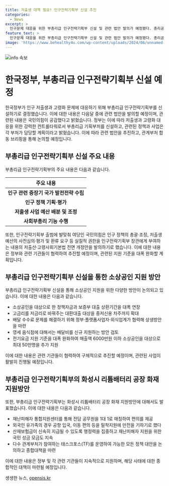 ```yaml
---
title: 저출생 대책 필요! 인구전략기획부 신설 추진
categories:
  - News
excerpt: >
  인구문제 대응을 위한 부총리급 인구전략기획부 신설 및 관련 법안 발의가 예정됐다. 총리공관에서 열린 고위 협의회에서 인구전략기획부 신설에 합의되었고, 다음달 1일에는 관계부처 합동 브리핑을 예정하며, 부담을 덜어줄 방안 등을 논의했다. 또한, 소상공인을 위한 지원책도 검토 중이다. 화성시의 리튬배터리 공장 화재에 대한 지원방안도 발표되었으며, 재난피해자 지원을 위한 국민 성금모금도 지속될 예정이다. TF를 운영하여 사고원인 규명과 재발 방지에 참여할 것으로 알려졌다.
feature_text: >
  인구문제 대응을 위한 부총리급 인구전략기획부 신설 및 관련 법안 발의가 예정됐다. 총리공관에서 열린 고위 협의회에서 인구전략기획부 신설에 합의되었고, 다음달 1일에는 관계부처 합동 브리핑을 예정하며, 부담을 덜어줄 방안 등을 논의했다. 또한, 소상공인을 위한 지원책도 검토 중이다. 화성시의 리튬배터리 공장 화재에 대한 지원방안도 발표되었으며, 재난피해자 지원을 위한 국민 성금모금도 지속될 예정이다. TF를 운영하여 사고원인 규명과 재발 방지에 참여할 것으로 알려졌다.
image: 'https://www.behealthy4u.com/wp-content/uploads/2024/06/unnamed-file.png'
---
```


<p><img src="https://www.behealthy4u.com/wp-content/uploads/2024/06/unnamed-file.png" alt="info 속보" /></p>

<h1>한국정부, 부총리급 인구전략기획부 신설 예정</h1>

<p data-ke-size="size16">한국정부가 인구 저출생과 고령화 문제에 대응하기 위해 부총리급 인구전략기획부를 신설하기로 결정했습니다. 이에 대한 내용은 다음달 중에 관련 법안을 발의할 예정이며, 관련된 내용은 국민의힘이 공감했다고 밝혔습니다. 정부는 이에 따라 저출생과 고령화 대응을 위한 강력한 컨트롤타워로서 부총리급 기획부처를 신설하고, 관련된 정책과 사업은 각 부처가 담당할 계획이라고 밝혔습니다. 이에 따라 관련 법안을 추진하고, 관계부처 합동 브리핑을 통해 논의할 예정입니다.</p>

<h2 data-ke-size="size26">부총리급 인구전략기획부 신설 주요 내용</h2>

<p data-ke-size="size16">부총리급 인구전략기획부의 주요 내용은 다음과 같습니다.</p>

<table>
    <thead>
        <tr>
            <th>주요 내용</th>
        </tr>
    </thead>
    <tbody>
        <tr>
            <td style="text-align: center; height: 17px;"><b>인구 관련 중장기 국가 발전전략 수립</b></td>
        </tr>
        <tr>
            <td style="text-align: center; height: 17px;"><b>인구 정책 기획·평가</b></td>
        </tr>
        <tr>
            <td style="text-align: center; height: 17px;"><b>저출생 사업 예산 배분 및 조정</b></td>
        </tr>
        <tr>
            <td style="text-align: center; height: 17px;"><b>사회부총리 기능 수행</b></td>
        </tr>
    </tbody>
</table>

<p data-ke-size="size16">또한, 인구전략기획부 출범에 발맞춰 여당인 국민의힘은 인구 정책의 총괄·조정, 저출생 예산의 사전심의·평가 및 환류 요구 등 실질적 권한을 인구전략기획부 장관에게 부여하는 내용의 저출산·고령사회기본법 전면 개정안을 발의하기로 했습니다. 이에 대한 내용은 정부와 관련 기관들이 협력하여 추진할 예정이며, 관련된 지원 기준을 대폭 완화할 계획입니다.</p>

<h2 data-ke-size="size26">부총리급 인구전략기획부 신설을 통한 소상공인 지원 방안</h2>

<p data-ke-size="size16">부총리급 인구전략기획부 신설을 통해 소상공인 지원을 위한 다양한 방안이 논의되고 있습니다. 이에 대한 내용은 다음과 같습니다.</p>

<ul>
    <li>소상공인을 대상으로 한 정책자금과 보증부 대출 상환기간을 대폭 연장</li>
    <li>고금리를 저금리로 바꿔주는 대환대출 대상을 중저신용 차주까지 확대</li>
    <li>배달 수수료 문제를 해결하기 위해 정부·플랫폼사업자·외식업계가 협력해 상생방안을 마련</li>
    <li>영세 음식점에 대해서는 배달비를 신규 지원하는 방안 검토</li>
    <li>전기요금 지원 기준을 대폭 완화하여 매출액 6000만원 이하 소상공인을 대상으로 최대 50만명을 추가 지원</li>
</ul>

<p data-ke-size="size16">이에 대한 내용은 관련 기관들이 협력하여 구체적으로 추진할 예정이며, 관련된 사업이 활발히 진행될 예정입니다.</p>

<h2 data-ke-size="size26">부총리급 인구전략기획부의 화성시 리튬배터리 공장 화재 지원방안</h2>

<p data-ke-size="size16">또한, 부총리급 인구전략기획부는 화성시 리튬배터리 공장 화재 지원방안에 대해서도 발표했습니다. 이에 대한 내용은 다음과 같습니다.</p>

<ul>
    <li>재난피해자 통합지원센터를 통해 전담 공무원을 1대 1로 매칭하여 편의를 제공</li>
    <li>외국인 유가족의 경우 공항 입국, 이동 편의 등을 밀착지원에 만전을 기하기로 했다</li>
    <li>산재보험금이 신속히 지급될 수 있도록 행정력을 집중하고 재난피해자 지원을 위한 국민 성금 모금도 지속</li>
    <li>다수 관계부처가 참여하는 태스크포스(TF)를 운영하여 가능한 모든 정책 대안을 논의하고 종합대책을 마련</li>
</ul>

<p data-ke-size="size16">이에 대한 내용은 정부 및 각 관련 기관들이 지속적으로 지원하며, 해당 사태에 대한 종합적인 대책이 마련될 예정입니다.</p>
생생한 뉴스, <a href="https://opensis.kr" rel="dofollow">opensis.kr</a>


